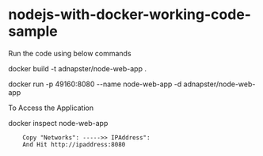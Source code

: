 # nodejs-with-docker-working-code-sample


Run the code using below commands


docker build -t adnapster/node-web-app .


docker run -p 49160:8080 --name node-web-app -d adnapster/node-web-app


To Access the Application


docker inspect node-web-app

		Copy "Networks": ----->> IPAddress": 
		And Hit http://ipaddress:8080
